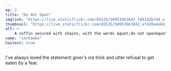 ```yaml
---
ep: 2
title: "Do Not Open"
imglink: "https://live.staticflickr.com/65535/50953663842_f88142b7d4_o.jpg"
thumbnail: "https://live.staticflickr.com/65535/50953663842_ef420a4e64_q.jpg"
alt: >
    A coffin secured with chains, with the words &quot;do not open&quot; carved on the lid and a glass of juice on top of it. There are squiggly lines around the coffin to suggest movement.
name: "serhawke"
hastext: true
---
```

I've always loved the statement giver's ice trick and utter refusal to get eaten by a fear.